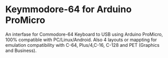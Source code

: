 # Keymmodore-64 for Arduino ProMicro
An interfase for Commodore-64 Keyboard to USB using Arduino ProMicro, 100% compatible with PC/Linux/Android.
Also 4 layouts or mappting for emulation compatibility with C-64, Plus/4,C-16, C-128 and PET (Graphics and Business).
